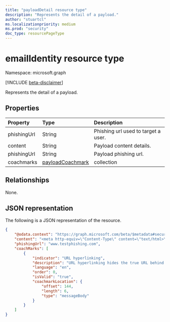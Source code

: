 ```yaml
---
title: "payloadDetail resource type"
description: "Represents the detail of a payload."
author: "stuartcl"
ms.localizationpriority: medium
ms.prod: "security"
doc_type: resourcePageType
---
```


# emailIdentity resource type

Namespace: microsoft.graph

[!INCLUDE [beta-disclaimer](../../includes/beta-disclaimer.md)]

Represents the detail of a payload.

## Properties
|Property|Type|Description|
|:---|:---|:---|
|phishingUrl|String|Phishing url used to target a user.|
|content|String|Payload content details.|
|phishingUrl|String|Payload phishing url.|
|coachmarks|[payloadCoachmark](../resources/payloadcoachmark.md)|collection|Payload coachmark details.|

## Relationships
None.

## JSON representation
The following is a JSON representation of the resource.
<!-- {
  "blockType": "resource",
  "@odata.type": "microsoft.graph.payloadDetail"
}
-->
``` json
{
    "@odata.context": "https://graph.microsoft.com/beta/$metadata#security/attackSimulation/payloads/2f5548d1-0dd8-4cc8-9de0-e0d6ec7ea3dc/detail",
    "content": "<meta http-equiv=\"Content-Type\" content=\"text/html>\">",
    "phishingUrl": "www.testphishing.com",
    "coachMarks": [
        {
            "indicator": "URL hyperlinking",
            "description": "URL hyperlinking hides the true URL behind text; the text can also look like another link",
            "language": "en",
            "order": 0,
            "isValid": "true",
            "coachmarkLocation": {
                "offset": 144,
                "length": 6,
                "type": "messageBody"
            }
        }
    ]            
}
```


